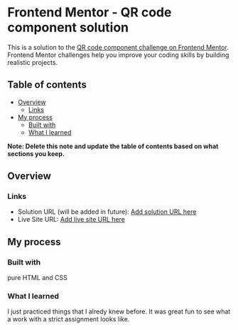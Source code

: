 # Frontend Mentor - QR code component solution

This is a solution to the [QR code component challenge on Frontend Mentor](https://www.frontendmentor.io/challenges/qr-code-component-iux_sIO_H). Frontend Mentor challenges help you improve your coding skills by building realistic projects. 

## Table of contents

- [Overview](#overview)
  - [Links](#links)
- [My process](#my-process)
  - [Built with](#built-with)
  - [What I learned](#what-i-learned)

**Note: Delete this note and update the table of contents based on what sections you keep.**

## Overview

### Links

- Solution URL (will be added in future): [Add solution URL here](https://lubka024.github.io/frontendmentor-qr-code-component/)
- Live Site URL: [Add live site URL here](https://your-live-site-url.com)

## My process

### Built with

pure HTML and CSS

### What I learned

I just practiced things that I alredy knew before. It was great fun to see what a work with a strict assignment looks like.